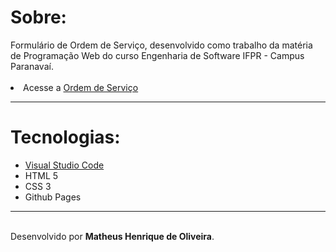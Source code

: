 <h1>Sobre:</h1>
Formulário de Ordem de Serviço, desenvolvido como trabalho da matéria de Programação Web do curso Engenharia de Software IFPR - Campus Paranavaí.
<br>
<br>
<li>Acesse a <a href="https://mthws167.github.io/OrdemServico/">Ordem de Serviço </a></li>
<hr>
<h1>Tecnologias:</h1>
<ul>
  <li><a href="https://code.visualstudio.com/">Visual Studio Code</a></li>
  <li>HTML 5</li>
  <li>CSS 3</li>
  <li>Github Pages</li>
</ul>
<hr>
<br>
Desenvolvido por <b>Matheus Henrique de Oliveira</b>.
